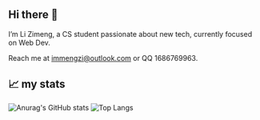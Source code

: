 ## Hi there 👋

I’m Li Zimeng, a CS student passionate about new tech, currently focused on Web Dev. 

Reach me at immengzi@outlook.com or QQ 1686769963.

## 📈 my stats
![Anurag's GitHub stats](https://github-readme-stats.vercel.app/api?username=immengzi&show_icons=true&hide=issues&theme=transparent) ![Top Langs](https://github-readme-stats.vercel.app/api/top-langs/?username=immengzi&layout=compact&theme=transparent)

